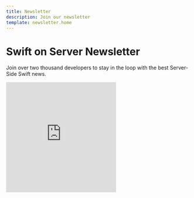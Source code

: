 ```yaml
---
title: Newsletter
description: Join our newsletter
template: newsletter.home
---
```


# Swift on Server Newsletter

Join over two thousand developers to stay in the loop with the best Server-Side Swift news.

<div class="white">
    <iframe 
        height="300" 
        scrolling="no" 
        frameborder="0" 
        src="https://cdn.forms-content-1.sg-form.com/3aafd3bd-d72e-11ee-a5d3-8e190346b185"
    ></iframe>
</div>
